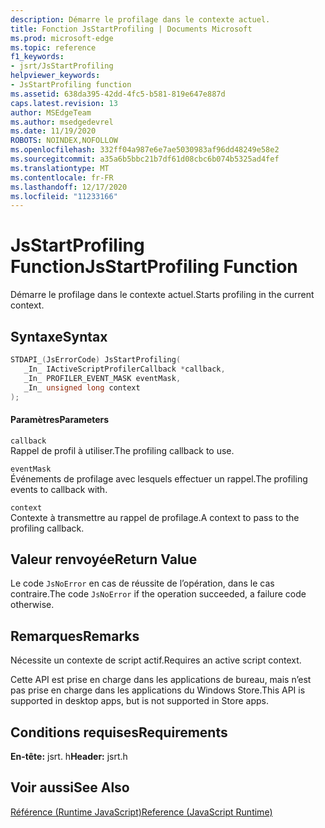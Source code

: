 ```yaml
---
description: Démarre le profilage dans le contexte actuel.
title: Fonction JsStartProfiling | Documents Microsoft
ms.prod: microsoft-edge
ms.topic: reference
f1_keywords:
- jsrt/JsStartProfiling
helpviewer_keywords:
- JsStartProfiling function
ms.assetid: 638da395-42dd-4fc5-b581-819e647e887d
caps.latest.revision: 13
author: MSEdgeTeam
ms.author: msedgedevrel
ms.date: 11/19/2020
ROBOTS: NOINDEX,NOFOLLOW
ms.openlocfilehash: 332ff04a987e6e7ae5030983af96dd48249e58e2
ms.sourcegitcommit: a35a6b5bbc21b7df61d08cbc6b074b5325ad4fef
ms.translationtype: MT
ms.contentlocale: fr-FR
ms.lasthandoff: 12/17/2020
ms.locfileid: "11233166"
---
```

# <span data-ttu-id="13355-103">JsStartProfiling Function</span><span class="sxs-lookup"><span data-stu-id="13355-103">JsStartProfiling Function</span></span>

<span data-ttu-id="13355-104">Démarre le profilage dans le contexte actuel.</span><span class="sxs-lookup"><span data-stu-id="13355-104">Starts profiling in the current context.</span></span>  
  
## <span data-ttu-id="13355-105">Syntaxe</span><span class="sxs-lookup"><span data-stu-id="13355-105">Syntax</span></span>  
  
```cpp  
STDAPI_(JsErrorCode) JsStartProfiling(  
   _In_ IActiveScriptProfilerCallback *callback,  
   _In_ PROFILER_EVENT_MASK eventMask,  
   _In_ unsigned long context  
);  
```  
  
#### <span data-ttu-id="13355-106">Paramètres</span><span class="sxs-lookup"><span data-stu-id="13355-106">Parameters</span></span>  
 `callback`  
 <span data-ttu-id="13355-107">Rappel de profil à utiliser.</span><span class="sxs-lookup"><span data-stu-id="13355-107">The profiling callback to use.</span></span>  
  
 `eventMask`  
 <span data-ttu-id="13355-108">Événements de profilage avec lesquels effectuer un rappel.</span><span class="sxs-lookup"><span data-stu-id="13355-108">The profiling events to callback with.</span></span>  
  
 `context`  
 <span data-ttu-id="13355-109">Contexte à transmettre au rappel de profilage.</span><span class="sxs-lookup"><span data-stu-id="13355-109">A context to pass to the profiling callback.</span></span>  
  
## <span data-ttu-id="13355-110">Valeur renvoyée</span><span class="sxs-lookup"><span data-stu-id="13355-110">Return Value</span></span>  
 <span data-ttu-id="13355-111">Le code `JsNoError` en cas de réussite de l’opération, dans le cas contraire.</span><span class="sxs-lookup"><span data-stu-id="13355-111">The code `JsNoError` if the operation succeeded, a failure code otherwise.</span></span>  
  
## <span data-ttu-id="13355-112">Remarques</span><span class="sxs-lookup"><span data-stu-id="13355-112">Remarks</span></span>  
 <span data-ttu-id="13355-113">Nécessite un contexte de script actif.</span><span class="sxs-lookup"><span data-stu-id="13355-113">Requires an active script context.</span></span>  
  
 <span data-ttu-id="13355-114">Cette API est prise en charge dans les applications de bureau, mais n’est pas prise en charge dans les applications du Windows Store.</span><span class="sxs-lookup"><span data-stu-id="13355-114">This API is supported in desktop apps, but is not supported in Store apps.</span></span>  
  
## <span data-ttu-id="13355-115">Conditions requises</span><span class="sxs-lookup"><span data-stu-id="13355-115">Requirements</span></span>  
 <span data-ttu-id="13355-116">**En-tête:** jsrt. h</span><span class="sxs-lookup"><span data-stu-id="13355-116">**Header:** jsrt.h</span></span>  
  
## <span data-ttu-id="13355-117">Voir aussi</span><span class="sxs-lookup"><span data-stu-id="13355-117">See Also</span></span>  
 [<span data-ttu-id="13355-118">Référence (Runtime JavaScript)</span><span class="sxs-lookup"><span data-stu-id="13355-118">Reference (JavaScript Runtime)</span></span>](../chakra-hosting/reference-javascript-runtime.md)
